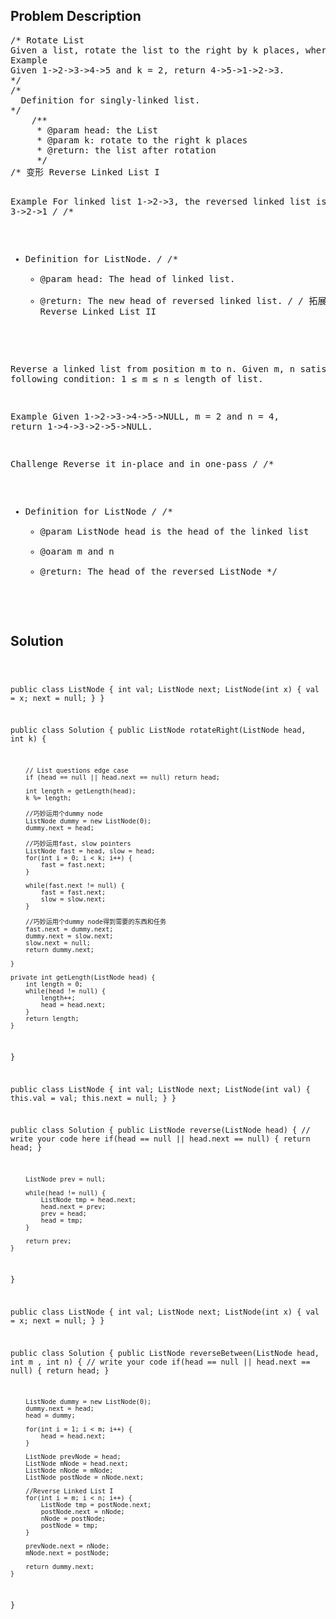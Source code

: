 <!--
<style>
  body { font-family: Arial, sans-serif; }
  .container { max-width: 400px; margin: 50px; padding: 10px; }
  .comment-block { background-color: #f9f9f9; padding: 10px; border-left: 5px solid #ccc; max-width: 400px; margin: 50px; overflow-wrap: break-word; white-space: pre-wrap; }
  .code-block { background-color: #f4f4f4; padding: 10px; border: 1px solid #ddd; }
</style>
-->

<div class='container'>
<h2>Problem Description</h2>
<div class='comment-block'>
<pre>
/* Rotate List
Given a list, rotate the list to the right by k places, where k is non-negative.
Example
Given 1->2->3->4->5 and k = 2, return 4->5->1->2->3.
*/
/*
  Definition for singly-linked list.
*/
	/**
     * @param head: the List
     * @param k: rotate to the right k places
     * @return: the list after rotation
     */
/* 变形 Reverse Linked List I

Example
For linked list 1->2->3, the reversed linked list is 3->2->1
*/
/**
 * Definition for ListNode.
 */
    /**
     * @param head: The head of linked list.
     * @return: The new head of reversed linked list.
     */
/* 拓展  Reverse Linked List II

Reverse a linked list from position m to n.
Given m, n satisfy the following condition: 1 ≤ m ≤ n ≤ length of list.

Example
Given 1->2->3->4->5->NULL, m = 2 and n = 4, return 1->4->3->2->5->NULL.

Challenge 
Reverse it in-place and in one-pass
*/
/**
 * Definition for ListNode
*/
    /**
     * @param ListNode head is the head of the linked list 
     * @oaram m and n
     * @return: The head of the reversed ListNode
     */
</pre>
</div>

<h2>Solution</h2>
<div class='code-block'>
<pre><code class='language-java'>


  public class ListNode {
      int val;
      ListNode next;
      ListNode(int x) {
          val = x;
          next = null;
      }
  }

public class Solution {
    public ListNode rotateRight(ListNode head, int k) {

    	// List questions edge case
        if (head == null || head.next == null) return head;
        
        int length = getLength(head);
        k %= length;

        //巧妙运用个dummy node
        ListNode dummy = new ListNode(0);
        dummy.next = head;

        //巧妙运用fast, slow pointers
        ListNode fast = head, slow = head;
        for(int i = 0; i < k; i++) {
            fast = fast.next;
        }
        
        while(fast.next != null) {
            fast = fast.next;
            slow = slow.next;
        }
        
        //巧妙运用个dummy node得到需要的东西和任务
        fast.next = dummy.next;
        dummy.next = slow.next;
        slow.next = null;
        return dummy.next;

    }
    
    private int getLength(ListNode head) {
        int length = 0;
        while(head != null) {
            length++;
            head = head.next;
        }
        return length;
    }
}





public class ListNode {
     int val;
     ListNode next;
      ListNode(int val) {
         this.val = val;
         this.next = null;
     }
}
 
public class Solution {
    public ListNode reverse(ListNode head) {
        // write your code here
        if(head == null || head.next == null) {
            return head;
        }
        
        ListNode prev = null;
        
        while(head != null) {
            ListNode tmp = head.next;
            head.next = prev;
            prev = head;
            head = tmp;
        }
        
        return prev;
    }
}



public class ListNode {
     int val;
     ListNode next;
     ListNode(int x) {
         val = x;
         next = null;
     }
 }

public class Solution {
    public ListNode reverseBetween(ListNode head, int m , int n) {
        // write your code
        if(head == null || head.next == null) {
            return head;
        }
        
        ListNode dummy = new ListNode(0);
        dummy.next = head;
        head = dummy;
        
        for(int i = 1; i < m; i++) {
            head = head.next;
        }
        
        ListNode prevNode = head;
        ListNode mNode = head.next;
        ListNode nNode = mNode;
        ListNode postNode = nNode.next;
        
        //Reverse Linked List I
        for(int i = m; i < n; i++) {
            ListNode tmp = postNode.next;
            postNode.next = nNode;
            nNode = postNode;
            postNode = tmp;
        }
        
        prevNode.next = nNode;
        mNode.next = postNode;
        
        return dummy.next;
    }
}





</code></pre>
</div>
</div>
